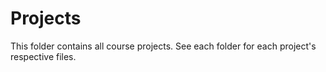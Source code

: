 # Projects

This folder contains all course projects. See each folder for each project's respective files.
